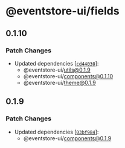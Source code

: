 # @eventstore-ui/fields

## 0.1.10

### Patch Changes

-   Updated dependencies [[`cd44030`](https://github.com/EventStore/Design-System/commit/cd44030b8180350fdc97b6a2600ebe7d28a9c9b0)]:
    -   @eventstore-ui/utils@0.1.9
    -   @eventstore-ui/components@0.1.10
    -   @eventstore-ui/theme@0.1.9

## 0.1.9

### Patch Changes

-   Updated dependencies [[`03bf984`](https://github.com/EventStore/Design-System/commit/03bf9849fd9167dd46986b3a994938ded3ffb8e0)]:
    -   @eventstore-ui/components@0.1.9
